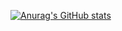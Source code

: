 [![Anurag's GitHub stats](https://github-readme-stats.vercel.app/api?username=trptc)](https://github.com/anuraghazra/github-readme-stats)

